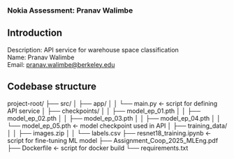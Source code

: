 ### Nokia Assessment: Pranav Walimbe

## Introduction
Description: API service for warehouse space classification <br>
Name: Pranav Walimbe <br>
Email: pranav.walimbe@berkeley.edu 

## Codebase structure 
project-root/
├── src/
│   ├── app/
│   │   └── main.py <- script for defining API service
│   ├── checkpoints/
│   │   ├── model_ep_01.pth
│   │   ├── model_ep_02.pth
│   │   ├── model_ep_03.pth
│   │   ├── model_ep_04.pth
│   │   └── model_ep_05.pth <- model checkpoint used in API
│   ├── training_data/
│   │   ├── images.zip
│   │   └── labels.csv
├── resnet18_training.ipynb <- script for fine-tuning ML model
├── Assignment_Coop_2025_MLEng.pdf
├── Dockerfile <- script for docker build
└── requirements.txt



